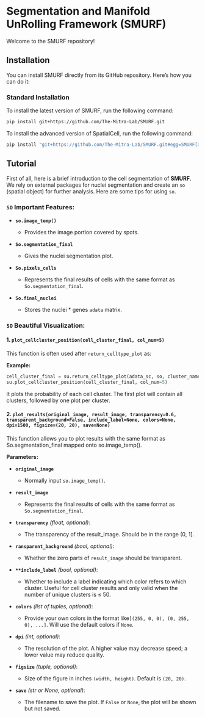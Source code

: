 # Segmentation and Manifold UnRolling Framework (SMURF)

Welcome to the SMURF repository!

## Installation

You can install SMURF directly from its GitHub repository. Here’s how you can do it:

### Standard Installation

To install the latest version of SMURF, run the following command:

```bash
pip install git+https://github.com/The-Mitra-Lab/SMURF.git
```

To install the advanced version of SpatialCell, run the following command:
```bash
pip install "git+https://github.com/The-Mitra-Lab/SMURF.git#egg=SMURF[advanced]"
```


## Tutorial

First of all, here is a brief introduction to the cell segmentation of **SMURF**. We rely on external packages for nuclei segmentation and create an `so` (spatial object) for further analysis. Here are some tips for using `so`.

### `SO` Important Features:

- **`so.image_temp()`**
  - Provides the image portion covered by spots.

- **`So.segmentation_final`**
  - Gives the nuclei segmentation plot.

- **`So.pixels_cells`**
  - Represents the final results of cells with the same format as `So.segmentation_final`.

- **`So.final_nuclei`**
  - Stores the nuclei * genes `adata` matrix.

###  `SO` Beautiful Visualization:


#### 1. `plot_cellcluster_position(cell_cluster_final, col_num=5)`

This function is often used after `return_celltype_plot` as:

**Example:**

```python
cell_cluster_final = su.return_celltype_plot(adata_sc, so, cluster_name='leiden')
su.plot_cellcluster_position(cell_cluster_final, col_num=5)
```

It plots the probability of each cell cluster. The first plot will contain all clusters, followed by one plot per cluster.

#### 2. `plot_results(original_image, result_image, transparency=0.6, transparent_background=False, include_label=None, colors=None, dpi=1500, figsize=(20, 20), save=None)`

This function allows you to plot results with the same format as So.segmentation_final mapped onto so.image_temp().

**Parameters:**

- **`original_image`**
  - Normally input `so.image_temp()`.

- **`result_image`**
  - Represents the final results of cells with the same format as `So.segmentation_final`.

- **`transparency`** *(float, optional)*:
  -  The transparency of the result_image. Should be in the range (0, 1].

- **`ransparent_background`** *(bool, optional)*:
  - Whether the zero parts of `result_image` should be transparent.

- **`**include_label`** *(bool, optional)*:
  -  Whether to include a label indicating which color refers to which cluster. Useful for cell cluster results and only valid when the number of unique clusters is ≤ 50.

- **`colors`** *(list of tuples, optional)*:
  -  Provide your own colors in the format like`[(255, 0, 0), (0, 255, 0), ...]`. Will use the default colors if `None`.

- **`dpi`** *(int, optional)*:
  - The resolution of the plot. A higher value may decrease speed; a lower value may reduce quality.

- **`figsize`** *(tuple, optional)*:
  - Size of the figure in inches `(width, height)`. Default is `(20, 20)`.

- **`save`** *(str or None, optional)*:
  - The filename to save the plot. If `False` or `None`, the plot will be shown but not saved.
